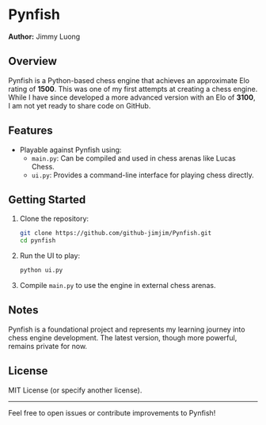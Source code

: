 # Pynfish

**Author:** Jimmy Luong

## Overview
Pynfish is a Python-based chess engine that achieves an approximate Elo rating of **1500**. This was one of my first attempts at creating a chess engine. While I have since developed a more advanced version with an Elo of **3100**, I am not yet ready to share code on GitHub.

## Features
- Playable against Pynfish using:
  - `main.py`: Can be compiled and used in chess arenas like Lucas Chess.
  - `ui.py`: Provides a command-line interface for playing chess directly.

## Getting Started
1. Clone the repository:
   ```bash
   git clone https://github.com/github-jimjim/Pynfish.git
   cd pynfish
   ```
2. Run the UI to play:
   ```bash
   python ui.py
   ```
3. Compile `main.py` to use the engine in external chess arenas.

## Notes
Pynfish is a foundational project and represents my learning journey into chess engine development. The latest version, though more powerful, remains private for now.

## License
MIT License (or specify another license).

---
Feel free to open issues or contribute improvements to Pynfish!
